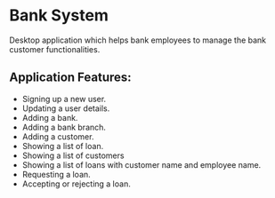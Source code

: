 # Bank System
Desktop application which helps bank employees to manage the bank customer functionalities.

## Application Features:
* Signing up a new user.
* Updating a user details.
* Adding a bank.
* Adding a bank branch.
* Adding a customer.
* Showing a list of loan.
* Showing a list of customers
* Showing a list of loans with customer name and employee name.
* Requesting a loan.
* Accepting or rejecting a loan.
